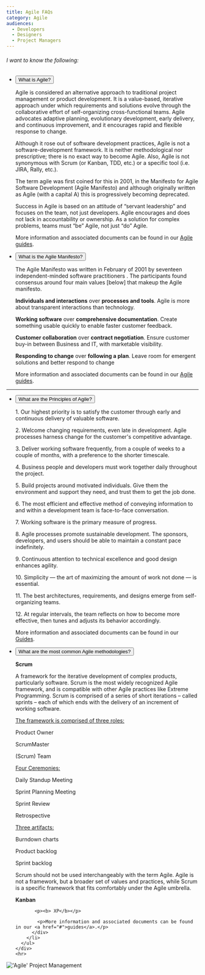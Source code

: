 ```yaml
---
title: Agile FAQs
category: Agile
audiences:
  - Developers
  - Designers
  - Project Managers
---
```


<div class="usa-grid">
  <div class="usa-width-one-whole">
    <h6>I want to know the following:</h6>
    <div class="usa-accordion">
      <ul class="usa-unstyled-list">
        <li>
          <button class="usa-button-unstyled" aria-expanded="false" aria-controls="question-1">
            What is Agile?
          </button>
          <div id="question-1" class="usa-accordion-content">
            <p>Agile is considered an alternative approach to traditional project management or product development. It is a value-based, iterative approach under which requirements and solutions evolve through the collaborative effort of self-organizing cross-functional teams. Agile advocates adaptive planning, evolutionary development, early delivery, and continuous improvement, and it encourages rapid and flexible response to change. </p> 

<p> Although it rose out of software development practices, Agile is not a software-development framework. It is neither methodological nor prescriptive; there is no exact way to become Agile. Also, Agile is not synonymous with Scrum (or Kanban, TDD, etc.) or a specific tool (i.e. JIRA, Rally, etc.).</p>

<p>The term agile was first coined for this in 2001, in the Manifesto for Agile Software Development (Agile Manifesto) and although originally written as Agile (with a capital A) this is progressively becoming deprecated.</p>

<p> Success in Agile is based on an attitude of “servant leadership” and focuses on the team, not just developers. Agile encourages and does not lack in accountability or ownership. As a solution for complex problems, teams must “be” Agile, not just “do” Agile.</p>
            <p>More information and associated documents can be found in our <a href="#"> Agile guides</a>.</p>
          </div>
        </li>
        <li>
    <button class="usa-button-unstyled" aria-controls="question-2">
          What is the Agile Manifesto?
          </button>
          <div id="question-2" class="usa-accordion-content">
            <p>The Agile Manifesto was written in February of 2001 by seventeen independent-minded software practitioners . The participants found consensus around four main values [below] that makeup the Agile manifesto.</p> 
<p><b>Individuals and interactions</b> over <b>processes and tools</b>. Agile is more about transparent interactions than technology.</p>

<p><b>Working software</b> over <b>comprehensive documentation</b>. Create something usable quickly to enable faster customer feedback.</p> 

<p><b>Customer collaboration</b> over <b>contract negotiation</b>. Ensure customer buy-in between Business and IT, with marketable visibility.</p>

<p><b>Responding to change</b> over <b>following a plan</b>. Leave room for emergent solutions and better respond to change</p>
            <p>More information and associated documents can be found in our <a href="#">Agile guides</a>.</p>
          </div>
        </li>
      </ul>
    </div>
    <hr>
  </div>
</div>
<div class="usa-grid">
  <div class="usa-width-one-whole">
    <div class="usa-accordion">
      <ul class="usa-unstyled-list">
        <li>
          <button class="usa-button-unstyled" aria-expanded="false" aria-controls="question-1">
            What are the Principles of Agile?
          </button>
          <div id="question-1" class="usa-accordion-content">
            <p> 1. Our highest priority is to satisfy the customer through early and continuous delivery of valuable software.</p>
            <p> 2. Welcome changing requirements, even late in development. Agile processes harness change for the customer's competitive advantage.</p>
            <p> 3. Deliver working software frequently, from a couple of weeks to a couple of months, with a preference to the shorter timescale.</p>
            <p> 4. Business people and developers must work together daily throughout the project.</p>
            <p> 5. Build projects around motivated individuals. Give them the environment and support they need, and trust them to get the job done.</p>
            <p> 6. The most efficient and effective method of conveying information to and within a development team is face-to-face conversation.</p>
            <p> 7. Working software is the primary measure of progress. </p>
            <p> 8. Agile processes promote sustainable development. The sponsors, developers, and users should be able to maintain a constant pace indefinitely.</p>
            <p> 9. Continuous attention to technical excellence and good design enhances agility.</p>
            <p> 10. Simplicity — the art of maximizing the amount of work not done — is essential.</p>
            <p> 11. The best architectures, requirements, and designs emerge from self-organizing teams.</p>
            <p> 12. At regular intervals, the team reflects on how to become more effective, then tunes and adjusts its behavior accordingly.</p>
            <p>More information and associated documents can be found in our <a href="#">Guides</a>.</p>
          </div>
        </li>
        <li>
          <button class="usa-button-unstyled" aria-controls="question-2">
            What are the most common Agile methodologies?
          </button>
          <div id="question-2" class="usa-accordion-content">
            <p><b> Scrum </b></p>
            <p> A framework for the iterative development of complex products, particularly software. Scrum is the most widely recognized Agile framework, and is compatible with other Agile practices like Extreme Programming. Scrum is comprised of a series of short iterations – called sprints – each of which ends with the delivery of an increment of working software.</p>
            <p> <u> The framework is comprised of three roles: </u> </p> 
<p>Product Owner </p> 
<p>ScrumMaster </p>
<p>(Scrum) Team</p>
<p><u>Four Ceremonies:</u></p> 
<p>Daily Standup Meeting </p> 
<p> Sprint Planning Meeting </p> 
<p> Sprint Review </p>
<p> Retrospective</p>
<p><u>Three artifacts: </u> </p>
<p> Burndown charts </p> 
<p> Product backlog </p> 
<p> Sprint backlog </p>

<p> Scrum should not be used interchangeably with the term Agile. Agile is not a framework, but a broader set of values and practices, while Scrum is a specific framework that fits comfortably under the Agile umbrella. </p>
            <p><b> Kanban </b></p>
            
        
           <p><b> XP</b></p>
           
            <p>More information and associated documents can be found in our <a href="#">guides</a>.</p>
          </div>
        </li>
      </ul>
    </div>
    <hr>
  </div>
</div>


<img src="{{ site.baseurl }}/img/guides/EK_Agile.png"
  alt="'Agile' Project Management"
  class="guide-image">
